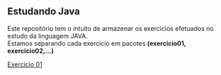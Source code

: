 ## Estudando Java
Este repositório tem o intuito de armazenar os exercicios efetuados no estudo da linguagem JAVA.  
Estamos separando cada exercicio em pacotes **(exercicio01, exercicio02,...)**

[Exercicio 01](src/exercicio01/)